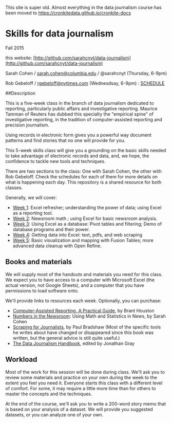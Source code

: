 
This site is super old. Almost everything in the data journalism course has been moved to https://cronkitedata.github.io/cronkite-docs



Skills for data journalism 
=======

Fall 2015

this website: [http://github.com/sarahcnyt/data-journalism](http://github.com/sarahcnyt/data-journalism)

Sarah Cohen / sarah.cohen@columbia.edu / @sarahcnyt
(Thursday, 6-9pm)  

Rob Gebeloff / rgebeloff@nytimes.com
(Wednesdsay, 6-9pm) : [SCHEDULE](Schedule)


##Description

This is a five-week class in the branch of data journalism dedicated to reporting, particularly public affairs and investigative reporting. Maurice Tamman of Reuters has dubbed this specialty the "empirical spine" of investigative reporting, in the tradition of computer-assisted reporting and precision journalism. 

Using records in electronic form gives you a powerful way document patterns and find stories that no one will provide for you.  

This 5-week skills class will give you a grounding on the basic skills needed to take advantage of electronic records and data, and, we hope, the confidence to tackle new tools and techniques.

There are two sections to the class: One with Sarah Cohen, the other with Rob Gebeloff. Check the schedules for each of them for more details on what is happening each day. This repository is a shared resource for both classes. 

Generally, we will cover:

* [Week 1](week1): Excel refresher; understanding the power of data; using Excel as a reporting tool.
* [Week 2](week2): Newsroom math ; using Excel for basic newsroom analysis.
* [Week 3](week3): Using Excel as a database: Pivot tables and filtering; Demo of database programs and their power.
* [Week 4](week4): Getting data into Excel: text, pdfs, and web scraping
* [Week 5](week5): Basic visualization and mapping with Fusion Tables; more advanced data cleanup with Open Refine.



## Books and materials

We will supply most of the handouts and materials you need for this class. We expect you to have access to a computer with Microsoft Excel (the actual version, not Google Sheets), and a computer that you have permissions to load software onto. 

We'll provide links to resources each week. Optionally, you can purchase: 

* [Computer-Assisted Reporting, A Practical Guide](http://store.ire.org/collections/books/products/computer-assisted-reporting-a-practical-guide-3rd-edition-e-version), by Brant Houston
* [Numbers in the Newsroom](http://store.ire.org/products/numbers-in-the-newsroom-using-math-and-statistics-in-news): Using Math and Statistics in News, by Sarah Cohen
* [Scraping for Journalists](http://www.amazon.com/Scraping-Journalists-Paul-Bradshaw-ebook/dp/B00CQ6L4JW), by Paul Bradshaw (Most of the specific tools he writes about have changed or disappeared since this book was written, but the general advice is still quite useful.)
* [The Data Journalism Handbook](http://datajournalismhandbook.org/), edited by Jonathan Gray 


## Workload

Most of the work for this session will be done during class. We'll ask you to review some materials and practice on your own during the week to the extent you feel you need it. Everyone starts this class with a different level of comfort. For some, it may require a little more time than for others to master the concepts and the techniques.

At the end of the course, we'll ask you to write a 200-word story memo that is based on your analysis of a dataset. We will provide you suggested datasets, or you can analyze one of your own. 












